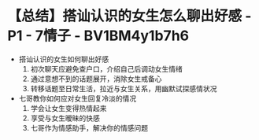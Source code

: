 # 【总结】搭讪认识的女生怎么聊出好感 - P1 - 7情子 - BV1BM4y1b7h6

-   搭讪认识的女生如何聊出好感
    1.  初次聊天应避免查户口，介绍自己后调动女生情绪
    2.  通过意想不到的话题展开，消除女生戒备心
    3.  转移话题至日常生活，拉近与女生关系，用幽默试探感情状况
-   七哥教你如何应对女生回复冷淡的情况
    1.  学会让女生变得热情起来
    2.  享受与女生暧昧的快感
    3.  七哥作为情感助手，解决你的情感问题